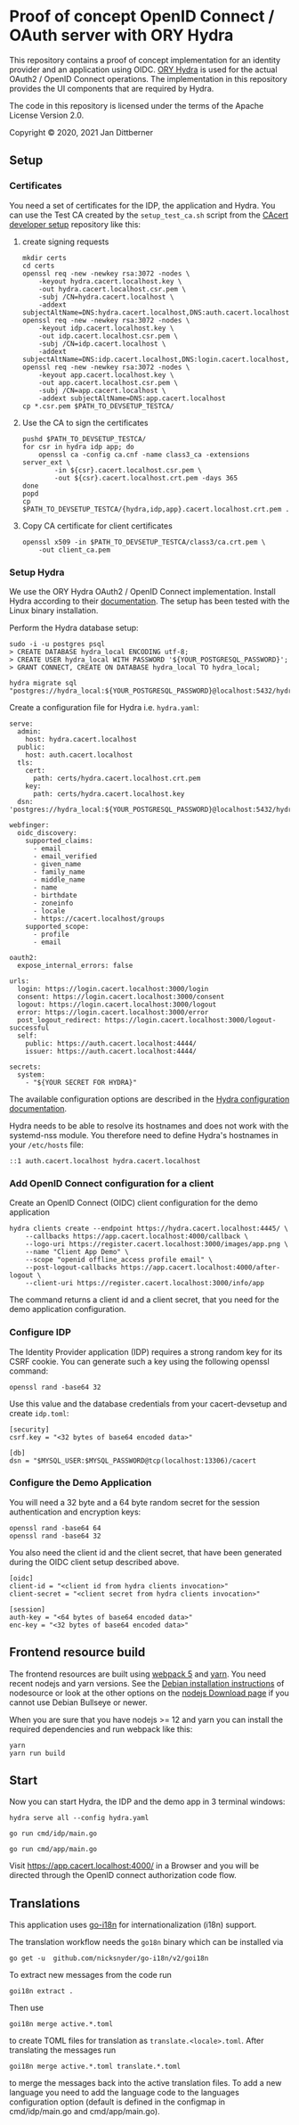 # Proof of concept OpenID Connect / OAuth server with ORY Hydra

This repository contains a proof of concept implementation for an identity
provider and an application using OIDC. [ORY Hydra](https://www.ory.sh/hydra/)
is used for the actual OAuth2 / OpenID Connect operations. The implementation
in this repository provides the UI components that are required by Hydra.

The code in this repository is licensed under the terms of the Apache License
Version 2.0.

Copyright © 2020, 2021  Jan Dittberner

## Setup

### Certificates

You need a set of certificates for the IDP, the application and Hydra. You
can use the Test CA created by the ``setup_test_ca.sh`` script from the
[CAcert developer setup](https://git.dittberner.info/jan/cacert-devsetup)
repository like this:

1. create signing requests

   ```
   mkdir certs
   cd certs
   openssl req -new -newkey rsa:3072 -nodes \
       -keyout hydra.cacert.localhost.key \
       -out hydra.cacert.localhost.csr.pem \
       -subj /CN=hydra.cacert.localhost \
       -addext subjectAltName=DNS:hydra.cacert.localhost,DNS:auth.cacert.localhost
   openssl req -new -newkey rsa:3072 -nodes \
       -keyout idp.cacert.localhost.key \
       -out idp.cacert.localhost.csr.pem \
       -subj /CN=idp.cacert.localhost \
       -addext subjectAltName=DNS:idp.cacert.localhost,DNS:login.cacert.localhost,DNS:register.cacert.localhost
   openssl req -new -newkey rsa:3072 -nodes \
       -keyout app.cacert.localhost.key \
       -out app.cacert.localhost.csr.pem \
       -subj /CN=app.cacert.localhost \
       -addext subjectAltName=DNS:app.cacert.localhost
   cp *.csr.pem $PATH_TO_DEVSETUP_TESTCA/
   ```

2. Use the CA to sign the certificates

   ```
   pushd $PATH_TO_DEVSETUP_TESTCA/
   for csr in hydra idp app; do
       openssl ca -config ca.cnf -name class3_ca -extensions server_ext \
           -in ${csr}.cacert.localhost.csr.pem \
           -out ${csr}.cacert.localhost.crt.pem -days 365
   done
   popd
   cp $PATH_TO_DEVSETUP_TESTCA/{hydra,idp,app}.cacert.localhost.crt.pem .
   ```

3. Copy CA certificate for client certificates
  
   ```
   openssl x509 -in $PATH_TO_DEVSETUP_TESTCA/class3/ca.crt.pem \
       -out client_ca.pem
   ```

### Setup Hydra

We use the ORY Hydra OAuth2 / OpenID Connect implementation. Install Hydra
according to their [documentation](https://www.ory.sh/hydra/docs/install).
The setup has been tested with the Linux binary installation.

Perform the Hydra database setup:

```
sudo -i -u postgres psql
> CREATE DATABASE hydra_local ENCODING utf-8;
> CREATE USER hydra_local WITH PASSWORD '${YOUR_POSTGRESQL_PASSWORD}';
> GRANT CONNECT, CREATE ON DATABASE hydra_local TO hydra_local;

hydra migrate sql "postgres://hydra_local:${YOUR_POSTGRESQL_PASSWORD}@localhost:5432/hydra_local"
```

Create a configuration file for Hydra i.e. ``hydra.yaml``:

```
serve:
  admin:
    host: hydra.cacert.localhost
  public:
    host: auth.cacert.localhost
  tls:
    cert:
      path: certs/hydra.cacert.localhost.crt.pem
    key:
      path: certs/hydra.cacert.localhost.key
  dsn: 'postgres://hydra_local:${YOUR_POSTGRESQL_PASSWORD}@localhost:5432/hydra_local'

webfinger:
  oidc_discovery:
    supported_claims:
      - email
      - email_verified
      - given_name
      - family_name
      - middle_name
      - name
      - birthdate
      - zoneinfo
      - locale
      - https://cacert.localhost/groups
    supported_scope:
      - profile
      - email

oauth2:
  expose_internal_errors: false

urls:
  login: https://login.cacert.localhost:3000/login
  consent: https://login.cacert.localhost:3000/consent
  logout: https://login.cacert.localhost:3000/logout
  error: https://login.cacert.localhost:3000/error
  post_logout_redirect: https://login.cacert.localhost:3000/logout-successful
  self:
    public: https://auth.cacert.localhost:4444/
    issuer: https://auth.cacert.localhost:4444/

secrets:
  system:
    - "${YOUR SECRET FOR HYDRA}"
```

The available configuration options are described in the
[Hydra configuration documentation](https://www.ory.sh/hydra/docs/reference/configuration).

Hydra needs to be able to resolve its hostnames and does not work with the
systemd-nss module. You therefore need to define Hydra's hostnames in your
``/etc/hosts`` file:

```
::1 auth.cacert.localhost hydra.cacert.localhost
```

### Add OpenID Connect configuration for a client

Create an OpenID Connect (OIDC) client configuration for the demo application

```
hydra clients create --endpoint https://hydra.cacert.localhost:4445/ \
    --callbacks https://app.cacert.localhost:4000/callback \
    --logo-uri https://register.cacert.localhost:3000/images/app.png \
    --name "Client App Demo" \
    --scope "openid offline_access profile email" \
    --post-logout-callbacks https://app.cacert.localhost:4000/after-logout \
    --client-uri https://register.cacert.localhost:3000/info/app
```

The command returns a client id and a client secret, that you need for the
demo application configuration.

### Configure IDP

The Identity Provider application (IDP) requires a strong random key for its
CSRF cookie. You can generate such a key using the following openssl command:

```
openssl rand -base64 32
```

Use this value and the database credentials from your cacert-devsetup and
create `idp.toml`:

```
[security]
csrf.key = "<32 bytes of base64 encoded data>"
  
[db]
dsn = "$MYSQL_USER:$MYSQL_PASSWORD@tcp(localhost:13306)/cacert
```

### Configure the Demo Application

You will need a 32 byte and a 64 byte random secret for the session
authentication and encryption keys:

```
openssl rand -base64 64
openssl rand -base64 32
```

You also need the client id and the client secret, that have been generated
during the OIDC client setup described above.

```
[oidc]
client-id = "<client id from hydra clients invocation>"
client-secret = "<client secret from hydra clients invocation>"

[session]
auth-key = "<64 bytes of base64 encoded data>"
enc-key = "<32 bytes of base64 encoded data>"
```

## Frontend resource build

The frontend resources are built using [webpack 5](https://webpack.js.org/)
and [yarn](https://classic.yarnpkg.com/lang/en/). You need recent nodejs
and yarn versions. See the
[Debian installation instructions](https://github.com/nodesource/distributions/blob/master/README.md#debinstall)
of nodesource or look at the other options on the
[nodejs Download page](https://nodejs.org/en/download/) if you cannot use
Debian Bullseye or newer.

When you are sure that you have nodejs >= 12 and yarn you can install the
required dependencies and run webpack like this:

```
yarn
yarn run build
```

## Start

Now you can start Hydra, the IDP and the demo app in 3 terminal windows:

  ```
  hydra serve all --config hydra.yaml
  ```

  ```
  go run cmd/idp/main.go
  ```

  ```
  go run cmd/app/main.go
  ```

Visit https://app.cacert.localhost:4000/ in a Browser and you will be directed
through the OpenID connect authorization code flow.

## Translations

This application uses [go-i18n](https://github.com/nicksnyder/go-i18n/) for internationalization (i18n) support.

The translation workflow needs the `go18n` binary which can be installed via

```
go get -u  github.com/nicksnyder/go-i18n/v2/goi18n
```

To extract new messages from the code run

```
goi18n extract .
```

Then use

```
goi18n merge active.*.toml
```

to create TOML files for translation as `translate.<locale>.toml`. After translating the messages run

```
goi18n merge active.*.toml translate.*.toml
```

to merge the messages back into the active translation files. To add a new language you need to add the language code
to the languages configuration option (default is defined in the configmap in cmd/idp/main.go and cmd/app/main.go).
